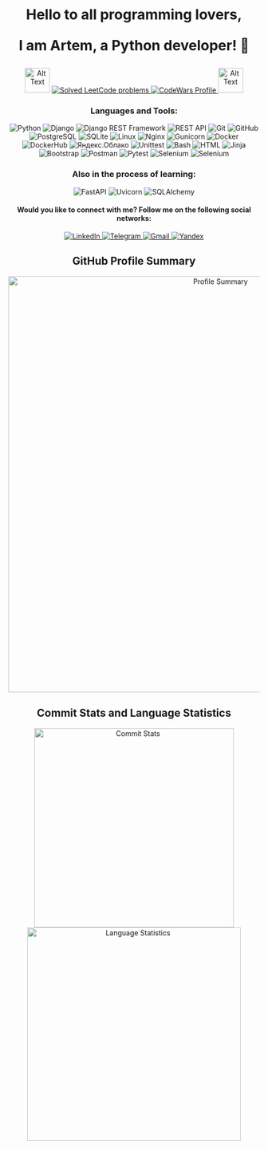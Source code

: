 <h1 align="center">Hello to all programming lovers, 

I am Artem, a Python developer! 👋</h1>

<p align="center">
<img src="https://media0.giphy.com/media/du3J3cXyzhj75IOgvA/giphy.gif?cid=ecf05e47xlwx7sw2jqpg6u507usc9rk1rfnzgxkr3tuey4uu&ep=v1_gifs_search&rid=giphy.gif&ct=g" alt="Alt Text" width="50" height="50">
  <a href="https://leetcode.com/vah-art/">
    <img alt="Solved LeetCode problems" src="https://img.shields.io/badge/dynamic/json?style=flat&labelColor=black&color=blue&label=Solved&query=solvedOverTotal&url=https%3A%2F%2Fleetcode-badge.vercel.app%2Fapi%2Fusers%2Fvah-art&logo=leetcode&logoColor=yellow" />
  </a>

<a href="https://www.codewars.com/users/artyom_v">
    <img alt="CodeWars Profile" src="https://www.codewars.com/users/artyom_v/badges/micro" />
  </a>
<img src="https://media0.giphy.com/media/du3J3cXyzhj75IOgvA/giphy.gif?cid=ecf05e47xlwx7sw2jqpg6u507usc9rk1rfnzgxkr3tuey4uu&ep=v1_gifs_search&rid=giphy.gif&ct=g" alt="Alt Text" width="50" height="50">
</p>

<div align="center">
  <h3>Languages and Tools:</h3>
  <p>
    <img alt="Python" src="https://img.shields.io/badge/-Python-3776AB?style=flat&logo=python&logoColor=white" />
    <img alt="Django" src="https://img.shields.io/badge/-Django-092E20?style=flat&logo=django&logoColor=white" />
    <img alt="Django REST Framework" src="https://img.shields.io/badge/-Django%20REST%20Framework-092E20?style=flat&logo=django&logoColor=white" />
    <img alt="REST API" src="https://img.shields.io/badge/-REST%20API-009688?style=flat&logo=api&logoColor=white" />
    <img alt="Git" src="https://img.shields.io/badge/-Git-F05032?style=flat&logo=git&logoColor=white" />
    <img alt="GitHub" src="https://img.shields.io/badge/-GitHub-181717?style=flat&logo=github&logoColor=white" />
    <img alt="PostgreSQL" src="https://img.shields.io/badge/-PostgreSQL-336791?style=flat&logo=postgresql&logoColor=white" />
    <img alt="SQLite" src="https://img.shields.io/badge/-SQLite-003B57?style=flat&logo=sqlite&logoColor=white" />
    <img alt="Linux" src="https://img.shields.io/badge/-Linux-FCC624?style=flat&logo=linux&logoColor=white" />
    <img alt="Nginx" src="https://img.shields.io/badge/-Nginx-269539?style=flat&logo=nginx&logoColor=white" />
    <img alt="Gunicorn" src="https://img.shields.io/badge/-Gunicorn-75A940?style=flat&logo=python&logoColor=white" />
    <img alt="Docker" src="https://img.shields.io/badge/-Docker-2496ED?style=flat&logo=docker&logoColor=white" />
    <img alt="DockerHub" src="https://img.shields.io/badge/-Docker%20Hub-2496ED?style=flat&logo=docker&logoColor=white" />
    <img alt="Яндекс.Облако" src="https://img.shields.io/badge/-Яндекс.Облако-FF0000?style=flat&logo=yandex&logoColor=white" />
    <img alt="Unittest" src="https://img.shields.io/badge/-Unittest-red?style=flat&logo=python&logoColor=white" />
    <img alt="Bash" src="https://img.shields.io/badge/-Bash-4EAA25?style=flat&logo=gnu-bash&logoColor=white" />
    <img alt="HTML" src="https://img.shields.io/badge/-HTML-E34F26?style=flat&logo=html5&logoColor=white" />
    <img alt="Jinja" src="https://img.shields.io/badge/-Jinja-B41717?style=flat&logo=jinja&logoColor=white" />
    <img alt="Bootstrap" src="https://img.shields.io/badge/-Bootstrap-563D7C?style=flat&logo=bootstrap&logoColor=white" />
    <img alt="Postman" src="https://img.shields.io/badge/-Postman-FF6C37?style=flat&logo=postman&logoColor=white" />
    <img alt="Pytest" src="https://img.shields.io/badge/-Pytest-0A9EDC?style=flat&logo=pytest&logoColor=white" />
    <img alt="Selenium" src="https://img.shields.io/badge/-Selenium-43B02A?style=flat&logo=selenium&logoColor=white" />
    <img alt="Selenium" src="https://img.shields.io/badge/-SeleniumBase-43B02A?style=flat&logo=selenium&logoColor=white" />
 </p>
</div>

<div align="center">
  <h3>Also in the process of learning:</h3>
  <p>
    <img alt="FastAPI" src="https://img.shields.io/badge/-FastAPI-009688?style=flat&logo=fastapi&logoColor=white" /> 
    <img alt="Uvicorn" src="https://img.shields.io/badge/-Uvicorn-FF5722?style=flat&logo=uvicorn&logoColor=white" />
    <img alt="SQLAlchemy" src="https://img.shields.io/badge/-SQLAlchemy-FF0000?style=flat&logo=sqlalchemy&logoColor=white" />
  </p>
</div>

<h4><p align="center">Would you like to connect with me? Follow me on the following social networks:</p></h4>
<p align="center">
    <a href="https://www.linkedin.com/in/artem-vakh-353594207/">
        <img alt="LinkedIn" src="https://img.shields.io/badge/-LinkedIn-0077B5?style=for-the-badge&logo=linkedin&logoColor=white" />
    </a>
    <a href="https://t.me/artyom_vahr">
        <img alt="Telegram" src="https://img.shields.io/badge/-Telegram-2CA5E0?style=for-the-badge&logo=telegram&logoColor=white"/>
    </a>
    <a href="mailto:art.vakhrushev@gmail.com">
        <img alt="Gmail" src="https://img.shields.io/badge/Gmail-art.vakhrushev%40gmail.com-D14836?style=for-the-badge&logo=gmail&logoColor=white" />
    </a>
    <a href="mailto:helllsin@yandex.ru">
        <img alt="Yandex" src="https://img.shields.io/badge/Yandex-helllsin%40yandex.ru-FF0000?style=for-the-badge&logo=yandex&logoColor=white" />
    </a>
</p>

<div align="center">
  
  <h2>GitHub Profile Summary</h2>

  <img src="https://github-profile-summary-cards.vercel.app/api/cards/profile-details?username=artyom-vah&theme=solarized_dark&cache_seconds=86400" alt="Profile Summary" style="width: 835px;" />

  <h2>Commit Stats and Language Statistics</h2>

  <img src="https://github-profile-summary-cards.vercel.app/api/cards/stats?username=artyom-vah&theme=solarized_dark" alt="Commit Stats" style="width: 400px;" />
  <img src="https://github-readme-stats.vercel.app/api/top-langs/?username=artyom-vah&layout=compact&langs_count=8&theme=radical" alt="Language Statistics" style="width: 428px;" />

</div>

